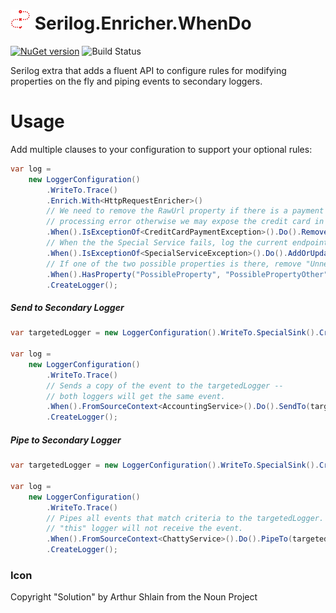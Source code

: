 # <img src="https://raw.githubusercontent.com/CaptiveAire/Serilog.Enricher.WhenDo/master/Serilog.Enricher.WhenDo.png" width="32" height="32" /> Serilog.Enricher.WhenDo

[![NuGet version](https://badge.fury.io/nu/Serilog.Enricher.WhenDo.svg)](https://badge.fury.io/nu/Serilog.Enricher.WhenDo) ![Build Status](https://ci.appveyor.com/api/projects/status/u7qvdcryijag4ura/branch/master?svg=true)

Serilog extra that adds a fluent API to configure rules for modifying properties on the fly and piping events to secondary loggers.

# Usage

Add multiple clauses to your configuration to support your optional rules:

```csharp
var log = 
    new LoggerConfiguration()
        .WriteTo.Trace()
        .Enrich.With<HttpRequestEnricher>()
        // We need to remove the RawUrl property if there is a payment
        // processing error otherwise we may expose the credit card in the logs.
        .When().IsExceptionOf<CreditCardPaymentException>().Do().RemovePropertyIfPresent("RawUrl")
        // When the the Special Service fails, log the current endpoint
        .When().IsExceptionOf<SpecialServiceException>().Do().AddOrUpdateProperty("SpecialServiceEndpoint", _settings.SpecialServiceEndpoint, true)
        // If one of the two possible properties is there, remove "UnnecessaryProperty"
        .When().HasProperty("PossibleProperty", "PossiblePropertyOther").Do().RemovePropertyIfPresent("UnnecessaryProperty")
        .CreateLogger();
```

##### Send to Secondary Logger

```csharp
var targetedLogger = new LoggerConfiguration().WriteTo.SpecialSink().CreateLogger();

var log = 
    new LoggerConfiguration()
        .WriteTo.Trace()
        // Sends a copy of the event to the targetedLogger --
        // both loggers will get the same event.
        .When().FromSourceContext<AccountingService>().Do().SendTo(targetedLogger)
        .CreateLogger();
```

##### Pipe to Secondary Logger

```csharp
var targetedLogger = new LoggerConfiguration().WriteTo.SpecialSink().CreateLogger();

var log = 
    new LoggerConfiguration()
        .WriteTo.Trace()
        // Pipes all events that match criteria to the targetedLogger.
        // "this" logger will not receive the event.
        .When().FromSourceContext<ChattyService>().Do().PipeTo(targetedLogger)
        .CreateLogger();
```

### Icon
Copyright "Solution" by Arthur Shlain from the Noun Project
